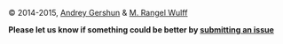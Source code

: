 © 2014-2015, [Andrey Gershun](mailto:agershun@gmail.com) & [M. Rangel Wulff](mailto:m@rawu.dk)

**Please let us know if something could be better by [submitting an issue](https://github.com/agershun/alasql/issues/new)**



